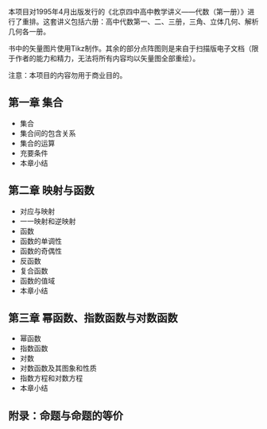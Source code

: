 本项目对1995年4月出版发行的《北京四中高中教学讲义——代数（第一册）》进行了重排。这套讲义包括六册：高中代数第一、二、三册，三角、立体几何、解析几何各一册。

书中的矢量图片使用Tikz制作。其余的部分点阵图则是来自于扫描版电子文档（限于作者的能力和精力，无法将所有内容均以矢量图全部重绘）。

注意：本项目的内容勿用于商业目的。


## 第一章  集合
- 集合
- 集合间的包含关系
- 集合的运算
- 充要条件
- 本章小结

## 第二章  映射与函数
- 对应与映射
- 一一映射和逆映射
-  函数
- 函数的单调性
- 函数的奇偶性
- 反函数
- 复合函数
- 函数的值域
- 本章小结

## 第三章  幂函数、指数函数与对数函数
- 幂函数
- 指数函数
- 对数
- 对数函数及其图象和性质
- 指数方程和对数方程
- 本章小结

## 附录：命题与命题的等价
